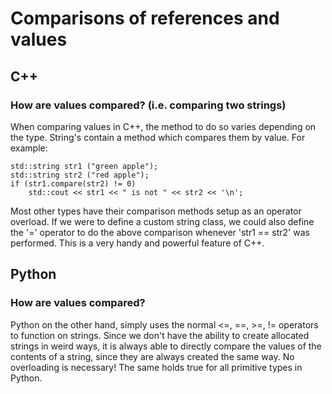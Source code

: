 # Comparisons of references and values

## C++
### How are values compared? (i.e. comparing two strings)
When comparing values in C++, the method to do so varies depending on the type. String's contain a method which compares them by value. For example:

    std::string str1 ("green apple");
    std::string str2 ("red apple");
    if (str1.compare(str2) != 0)
        std::cout << str1 << " is not " << str2 << '\n';

Most other types have their comparison methods setup as an operator overload. If we were to define a custom string class, we could also define the '=' operator to do the above comparison whenever 'str1 == str2' was performed. This is a very handy and powerful feature of C++.

## Python
### How are values compared?
Python on the other hand, simply uses the normal <=, ==, >=, != operators to function on strings. Since we don't have the ability to create allocated strings in weird ways, it is always able to directly compare the values of the contents of a string, since they are always created the same way. No overloading is necessary! The same holds true for all primitive types in Python.
